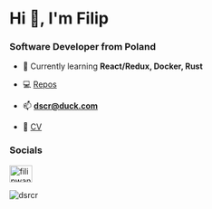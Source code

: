 # Hi 👋, I'm Filip

### Software Developer from Poland
- 🔭 Currently learning **React/Redux, Docker, Rust**

- 💻 [Repos](https://github.com/dsrcr?tab=repositories)

- 📫 **dscr@duck.com**

- 📄 [CV](test)

### Socials
<a href="https://www.linkedin.com/in/filip-wandzio-2b52a3243/" target="blank"><img align="center" src="https://raw.githubusercontent.com/rahuldkjain/github-profile-readme-generator/master/src/images/icons/Social/linked-in-alt.svg" alt="filipwandzio" height="30" width="40" /></a>


<p><img align="center" src="https://github-readme-streak-stats.herokuapp.com/?user=dsrcr&" alt="dsrcr" /></p>
